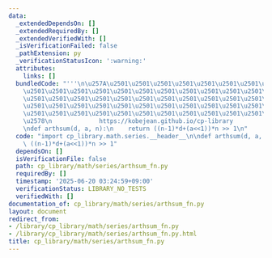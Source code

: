 ```yaml
---
data:
  _extendedDependsOn: []
  _extendedRequiredBy: []
  _extendedVerifiedWith: []
  _isVerificationFailed: false
  _pathExtension: py
  _verificationStatusIcon: ':warning:'
  attributes:
    links: []
  bundledCode: "'''\n\u257A\u2501\u2501\u2501\u2501\u2501\u2501\u2501\u2501\u2501\u2501\
    \u2501\u2501\u2501\u2501\u2501\u2501\u2501\u2501\u2501\u2501\u2501\u2501\u2501\
    \u2501\u2501\u2501\u2501\u2501\u2501\u2501\u2501\u2501\u2501\u2501\u2501\u2501\
    \u2501\u2501\u2501\u2501\u2501\u2501\u2501\u2501\u2501\u2501\u2501\u2501\u2501\
    \u2501\u2501\u2501\u2501\u2501\u2501\u2501\u2501\u2501\u2501\u2501\u2501\u2501\
    \u2578\n             https://kobejean.github.io/cp-library               \n'''\n\
    \ndef arthsum(d, a, n):\n    return ((n-1)*d+(a<<1))*n >> 1\n"
  code: "import cp_library.math.series.__header__\n\ndef arthsum(d, a, n):\n    return\
    \ ((n-1)*d+(a<<1))*n >> 1"
  dependsOn: []
  isVerificationFile: false
  path: cp_library/math/series/arthsum_fn.py
  requiredBy: []
  timestamp: '2025-06-20 03:24:59+09:00'
  verificationStatus: LIBRARY_NO_TESTS
  verifiedWith: []
documentation_of: cp_library/math/series/arthsum_fn.py
layout: document
redirect_from:
- /library/cp_library/math/series/arthsum_fn.py
- /library/cp_library/math/series/arthsum_fn.py.html
title: cp_library/math/series/arthsum_fn.py
---
```

